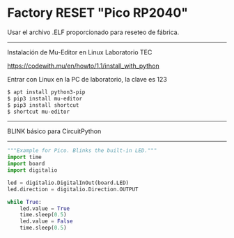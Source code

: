 # Factory RESET "Pico RP2040"

Usar el archivo .ELF proporcionado para reseteo de fábrica.

---

Instalación de Mu-Editor en Linux Laboratorio TEC

https://codewith.mu/en/howto/1.1/install_with_python

Entrar con Linux en la PC de laboratorio, la clave es 123

```bash
$ apt install python3-pip
$ pip3 install mu-editor
$ pip3 install shortcut
$ shortcut mu-editor
```

************************
BLINK básico para CircuitPython
***************************
```python
"""Example for Pico. Blinks the built-in LED."""
import time
import board
import digitalio

led = digitalio.DigitalInOut(board.LED)
led.direction = digitalio.Direction.OUTPUT

while True:
    led.value = True
    time.sleep(0.5)
    led.value = False
    time.sleep(0.5)
```
